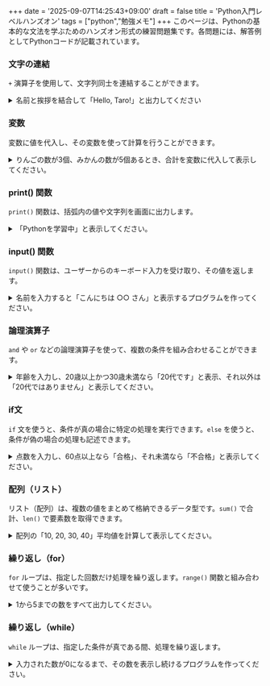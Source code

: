 +++
date = '2025-09-07T14:25:43+09:00'
draft = false
title = 'Python入門レベルハンズオン'
tags = ["python","勉強メモ"]
+++
このページは、Pythonの基本的な文法を学ぶためのハンズオン形式の練習問題集です。各問題には、解答例としてPythonコードが記載されています。

### 文字の連結

`+` 演算子を使用して、文字列同士を連結することができます。

<details>
  <summary>名前と挨拶を結合して「Hello, Taro!」と出力してください</summary>

```python
name = "Taro"
greeting = "Hello, " + name + "!"
print(greeting)
```

</details>

### 変数

変数に値を代入し、その変数を使って計算を行うことができます。

<details>
  <summary>りんごの数が3個、みかんの数が5個あるとき、合計を変数に代入して表示してください。</summary>

```python
apples = 3
oranges = 5
total = apples + oranges
print(total)

```

</details>

### print() 関数

`print()` 関数は、括弧内の値や文字列を画面に出力します。

<details>
  <summary> 「Pythonを学習中」と表示してください。</summary>

```python
print("Pythonを学習中")

```

</details>

### input() 関数

`input()` 関数は、ユーザーからのキーボード入力を受け取り、その値を返します。

<details>
  <summary>名前を入力すると「こんにちは ○○ さん」と表示するプログラムを作ってください。</summary>

```python
name = input("あなたの名前は？: ")
print("こんにちは " + name + " さん")

```

</details>

### 論理演算子

`and` や `or` などの論理演算子を使って、複数の条件を組み合わせることができます。

<details>
  <summary>年齢を入力し、20歳以上かつ30歳未満なら「20代です」と表示、それ以外は「20代ではありません」と表示してください。</summary>

```python
age = int(input("年齢を入力してください: "))
if age >= 20 and age < 30:
    print("20代です")
else:
    print("20代ではありません")
```

</details>


### if文

`if` 文を使うと、条件が真の場合に特定の処理を実行できます。`else` を使うと、条件が偽の場合の処理も記述できます。

<details>
  <summary>点数を入力し、60点以上なら「合格」、それ未満なら「不合格」と表示してください。</summary>

```python
score = int(input("点数を入力してください: "))
if score >= 60:
    print("合格")
else:
    print("不合格")
```

</details>

### 配列（リスト）

リスト（配列）は、複数の値をまとめて格納できるデータ型です。`sum()` で合計、`len()` で要素数を取得できます。

<details>
  <summary>配列の「10, 20, 30, 40」平均値を計算して表示してください。</summary>

```python
numbers = [10, 20, 30, 40]
average = sum(numbers) / len(numbers)
print("平均:", average)
```

</details>

### 繰り返し（for）

`for` ループは、指定した回数だけ処理を繰り返します。`range()` 関数と組み合わせて使うことが多いです。

<details>
  <summary>1から5までの数をすべて出力してください。</summary>

```python
for i in range(1, 6):
    print(i)
```

</details>

### 繰り返し（while）

`while` ループは、指定した条件が真である間、処理を繰り返します。

<details>
  <summary>入力された数が0になるまで、その数を表示し続けるプログラムを作ってください。</summary>

```python
num = int(input("数を入力してください(0で終了): "))
while num != 0:
    print("入力された数:", num)
    num = int(input("数を入力してください(0で終了): "))
```

</details>